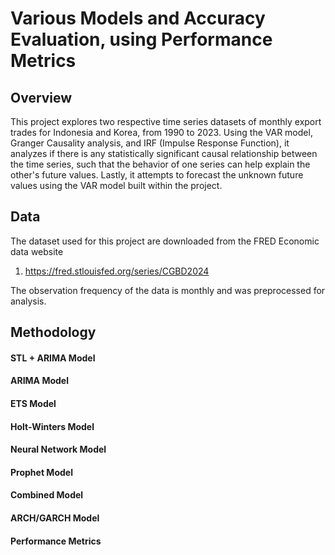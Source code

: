 # Various Models and Accuracy Evaluation, using Performance Metrics

## Overview
This project explores two respective time series datasets of monthly export trades for Indonesia and Korea, from 1990 to 2023. Using the VAR model, Granger Causality analysis, and IRF (Impulse Response Function), it analyzes if there is any statistically significant causal relationship between the time series, such that the behavior of one series can help explain the other's future values. Lastly, it attempts to forecast the unknown future values using the VAR model built within the project.



## Data
The dataset used for this project are downloaded from the FRED Economic data website 
1. https://fred.stlouisfed.org/series/CGBD2024

The observation frequency of the data is monthly and was preprocessed for analysis.

## Methodology


#### STL + ARIMA Model
#### ARIMA Model
#### ETS Model
#### Holt-Winters Model
#### Neural Network Model
#### Prophet Model
#### Combined Model
#### ARCH/GARCH Model
#### Performance Metrics


